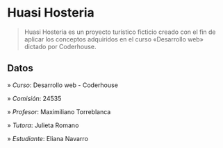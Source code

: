 # Huasi Hosteria
> Huasi Hosteria es un proyecto turístico ficticio creado con el fin de aplicar los conceptos adquiridos en el curso «Desarrollo web» dictado por Coderhouse.

## Datos

» *Curso*: Desarrollo web - Coderhouse

» *Comisión*: 24535

» *Profesor*: Maximiliano Torreblanca

» *Tutora*: Julieta Romano

» *Estudiante*: Eliana Navarro

